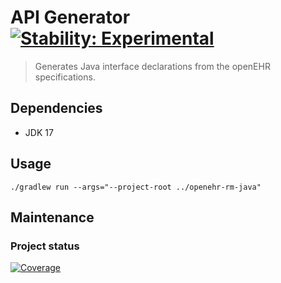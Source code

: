 # API Generator [![Stability: Experimental](https://masterminds.github.io/stability/experimental.svg)](https://masterminds.github.io/stability/experimental.html) 

> Generates Java interface declarations from the openEHR specifications.

## Dependencies

- JDK 17

## Usage

```
./gradlew run --args="--project-root ../openehr-rm-java"
```

## Maintenance

### Project status

[![Coverage](https://sonarcloud.io/api/project_badges/measure?project=experimental-software_java-api-generator&metric=coverage)](https://sonarcloud.io/summary/new_code?id=experimental-software_java-api-generator)
